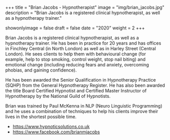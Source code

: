 +++
title = "Brian Jacobs - Hypnotherapist"
image = "img/brian_jacobs.jpg"
description = "Brian Jacobs is a registered clinical hypnotherapist, as well as a hypnotherapy trainer."

showonlyimage = false
draft = false
date = "2020"
weight = 2
+++

Brian Jacobs is a registered clinical hypnotherapist, as well as a hypnotherapy trainer. He has been in practice for 20 years and has offices in Finchley Central (in North London) as well as in Harley Street (Central London). He sees clients to help them with behavioural change (for example, help to stop smoking, control weight, stop nail biting) and emotional change (including reducing fears and anxiety, overcoming phobias, and gaining confidence).

He has been awarded the Senior Qualification in Hypnotherapy Practice (SQHP) from the General Hypnotherapy Register. He has also been awarded the title Board Certified Hypnotist and Certified Master Instructor of Hypnotherapy by the National Guild of Hypnotists.

Brian was trained by Paul McKenna in NLP (Neuro Linguistic Programming) and he uses a combination of techniques to help his clients improve their lives in the shortest possible time.

- https://www.hypnoticsolutions.co.uk
- https://www.facebook.com/brianmjacobs
